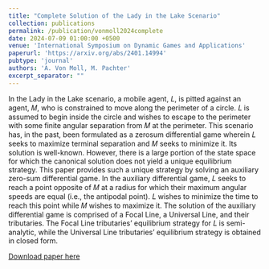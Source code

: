 ```yaml
---
title: "Complete Solution of the Lady in the Lake Scenario"
collection: publications
permalink: /publication/vonmoll2024complete
date: 2024-07-09 01:00:00 +0500
venue: 'International Symposium on Dynamic Games and Applications'
paperurl: 'https://arxiv.org/abs/2401.14994'
pubtype: 'journal'
authors: 'A. Von Moll, M. Pachter'
excerpt_separator: ""
---
```

In the Lady in the Lake scenario, a mobile agent, 𝐿, is pitted against an agent, 𝑀, who is constrained to move along the perimeter of a circle. 𝐿 is assumed to begin inside the circle and wishes to escape to the perimeter with some finite angular separation from 𝑀 at the perimeter. This scenario has, in the past, been formulated as a zerosum differential game wherein 𝐿 seeks to maximize terminal separation and 𝑀 seeks to minimize it. Its solution is well-known. However, there is a large portion of the state space for which the canonical solution does not yield a unique equilibrium strategy. This paper provides such a unique strategy by solving an auxiliary zero-sum differential game. In the auxiliary differential game, 𝐿 seeks to reach a point opposite of 𝑀 at a radius for which their maximum angular speeds are equal (i.e., the antipodal point). 𝐿 wishes to minimize the time to reach this point while 𝑀 wishes to maximize it. The solution of the auxiliary differential game is comprised of a Focal Line, a Universal Line, and their tributaries. The Focal Line tributaries’ equilibrium strategy for 𝐿 is semi-analytic, while the Universal Line tributaries’ equilibrium strategy is obtained in closed form.

[Download paper here](https://arxiv.org/abs/2401.14994)